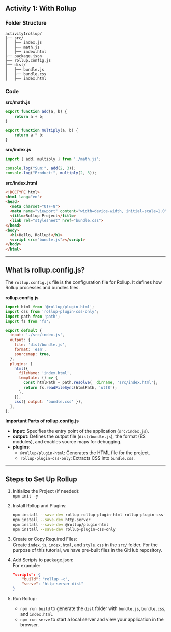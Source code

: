 ## Activity 1: With Rollup ##

### Folder Structure ###
```
activity1rollup/
├── src/
│   ├── index.js
│   ├── math.js
│   ├── index.html
├── package.json
├── rollup.config.js
├── dist/
│   ├── bundle.js
│   ├── bundle.css
│   ├── index.html
```

### Code ###

**src/math.js**
```javascript
export function add(a, b) {
    return a + b;
}

export function multiply(a, b) {
    return a * b;
}
```

**src/index.js**
```javascript
import { add, multiply } from './math.js';

console.log("Sum:", add(2, 3));
console.log("Product:", multiply(2, 3));
```

**src/index.html**
```html
<!DOCTYPE html>
<html lang="en">
<head>
  <meta charset="UTF-8">
  <meta name="viewport" content="width=device-width, initial-scale=1.0">
  <title>Rollup Project</title>
  <link rel="stylesheet" href="bundle.css">
</head>
<body>
  <h1>Hello, Rollup!</h1>
  <script src="bundle.js"></script>
</body>
</html>
```

---

## What Is rollup.config.js? ##
The `rollup.config.js` file is the configuration file for Rollup. It defines how Rollup processes and bundles files.

**rollup.config.js**
```javascript
import html from '@rollup/plugin-html';
import css from 'rollup-plugin-css-only';
import path from 'path';
import fs from 'fs';

export default {
  input: './src/index.js',
  output: {
    file: 'dist/bundle.js',
    format: 'esm',
    sourcemap: true,
  },
  plugins: [
    html({
      fileName: 'index.html',
      template: () => {
        const htmlPath = path.resolve(__dirname, 'src/index.html');
        return fs.readFileSync(htmlPath, 'utf8');
      },
    }),
    css({ output: 'bundle.css' }),
  ],
};
```

**Important Parts of rollup.config.js**
- **input**: Specifies the entry point of the application (`src/index.js`).
- **output**: Defines the output file (`dist/bundle.js`), the format (ES modules), and enables source maps for debugging.
- **plugins**:  
  - `@rollup/plugin-html`: Generates the HTML file for the project.  
  - `rollup-plugin-css-only`: Extracts CSS into `bundle.css`.

---

## Steps to Set Up Rollup ##

1. Initialize the Project (if needed):  
   `npm init -y`

2. Install Rollup and Plugins:  
   ```bash
   npm install --save-dev rollup rollup-plugin-html rollup-plugin-css-only
   npm install --save-dev http-server
   npm install --save-dev @rollup/plugin-html
   npm install --save-dev rollup-plugin-css-only
   ```

3. Create or Copy Required Files:  
   Create `index.js`, `index.html`, and `style.css` in the `src/` folder. For the purpose of this tutorial, we have pre-built files in the GitHub repository.

4. Add Scripts to package.json:  
   For example:  
   ```json
   "scripts": {
       "build": "rollup -c",
       "serve": "http-server dist"
   }
   ```

5. Run Rollup:  
   - `npm run build` to generate the `dist` folder with `bundle.js`, `bundle.css`, and `index.html`.
   - `npm run serve` to start a local server and view your application in the browser.